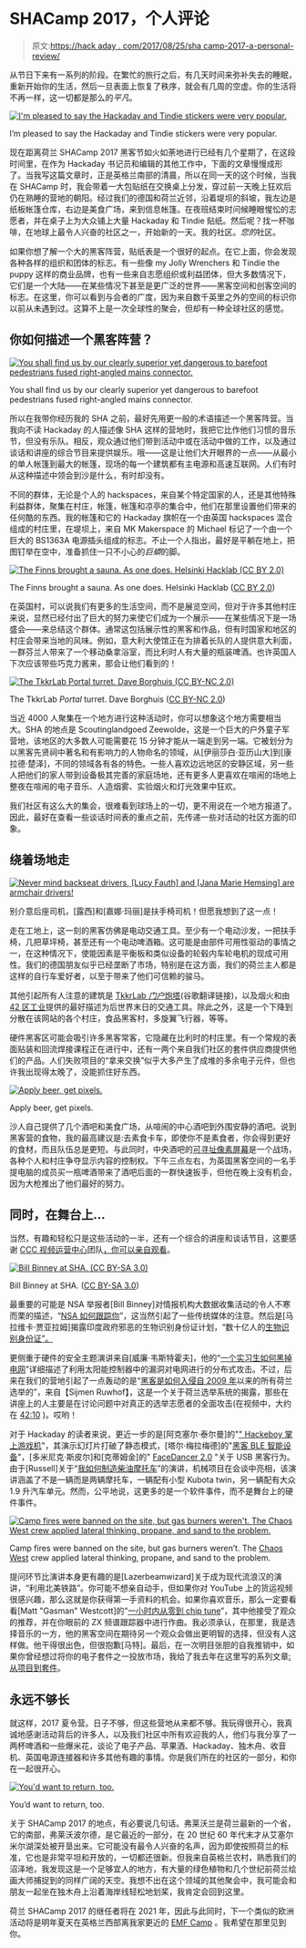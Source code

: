 # SHACamp 2017，个人评论

> 原文:[https://hack aday . com/2017/08/25/sha camp-2017-a-personal-review/](https://hackaday.com/2017/08/25/shacamp-2017-a-personal-review/)

从节日下来有一系列的阶段。在繁忙的旅行之后，有几天时间来弥补失去的睡眠，重新开始你的生活，然后一旦表面上恢复了秩序，就会有几周的空虚。你的生活将不再一样，这一切都是那么的*平凡*。

[![I'm pleased to say the Hackaday and Tindie stickers were very popular.](../Images/03cafce41bfe032ebbd8c0ff2effa5e4.png)](https://hackaday.com/wp-content/uploads/2017/08/shacamp-stickers.jpg)

I’m pleased to say the Hackaday and Tindie stickers were very popular.

现在距离荷兰 SHACamp 2017 黑客节如火如荼地进行已经有几个星期了，在这段时间里，在作为 Hackaday 书记员和编辑的其他工作中，下面的文章慢慢成形了。当我写这篇文章时，正是英格兰南部的清晨，所以在同一天的这个时候，当我在 SHACamp 时，我会带着一大包贴纸在交换桌上分发，穿过前一天晚上狂欢后仍在熟睡的营地的朝阳。经过我们的德国和荷兰近邻，沿着堤坝的斜坡，我左边是纸板帐篷仓库，右边是美食广场，来到信息帐篷。在夜班结束时问候睡眼惺忪的志愿者，并在桌子上为大众铺上大量 Hackaday 和 Tindie 贴纸。然后呢？找一杯咖啡，在地球上最令人兴奋的社区之一，开始新的一天。我的社区。*您的*社区。

如果你想了解一个大的黑客阵营，贴纸表是一个很好的起点。在它上面，你会发现各种各样的组织和团体的标志。有一些像 my Jolly Wrenchers 和 Tindie the puppy 这样的商业品牌，也有一些来自志愿组织或利益团体，但大多数情况下，它们是一个大陆——在某些情况下甚至是更广泛的世界——黑客空间和创客空间的标志。在这里，你可以看到与会者的广度，因为来自数千英里之外的空间的标识你以前从未遇到过。这算不上是一次全球性的聚会，但却有一种全球社区的感觉。

## 你如何描述一个黑客阵营？

[![You shall find us by our clearly superior yet dangerous to barefoot pedestrians fused right-angled mains connector.](../Images/f580d93ebf4725845267fad55171b06c.png)](https://hackaday.com/wp-content/uploads/2017/08/shacamp-bs1363a.jpg)

You shall find us by our clearly superior yet dangerous to barefoot pedestrians fused right-angled mains connector.

所以在我带你经历我的 SHA 之前，最好先用更一般的术语描述一个黑客阵营。当我向不读 Hackaday 的人描述像 SHA 这样的营地时，我把它比作他们习惯的音乐节，但没有乐队。相反，观众通过他们带到活动中或在活动中做的工作，以及通过谈话和讲座的综合节目来提供娱乐。哦——这是让他们大开眼界的一点——从最小的单人帐篷到最大的帐篷，现场的每一个建筑都有主电源和高速互联网。人们有时从这种描述中领会到沙是什么，有时却没有。

不同的群体，无论是个人的 hackspaces，来自某个特定国家的人，还是其他特殊利益群体，聚集在村庄，帐篷，帐篷和凉亭的集合中，他们在那里设置他们带来的任何酷的东西。我的帐篷和它的 Hackaday 旗帜在一个由英国 hackspaces 混合组成的村庄里，在堤坝上，来自 MK Makerspace 的 Michael 标记了一个由一个巨大的 BS1363A 电源插头组成的标志。不止一个人指出，最好是平躺在地上，把图钉举在空中，准备抓住一只不小心的*巨蟒*的脚。

[![The Finns brought a sauna. As one does. Helsinki Hacklab (CC BY 2.0) ](../Images/be8f038d19d63566989216e4525370fa.png)](https://hackaday.com/wp-content/uploads/2017/08/finn-sauna-1024.jpg)

The Finns brought a sauna. As one does. Helsinki Hacklab ([CC BY 2.0](https://www.flickr.com/photos/helsinkihacklab/36220231731/))

在英国村，可以说我们有更多的生活空间，而不是展览空间，但对于许多其他村庄来说，显然已经付出了巨大的努力来使它们成为一个展示——在某些情况下是一场盛会——来总结这个群体。通常这包括展示性的黑客和作品，但有时国家和地区的村庄会带来当地的风味。例如，意大利大使馆正在为排着长队的人提供意大利面，一群芬兰人带来了一个移动桑拿浴室，而比利时人有大量的瓶装啤酒。也许英国人下次应该带些巧克力酱来，那会让他们看到的！

[![The TkkrLab Portal turret. Dave Borghuis (CC BY-NC 2.0) ](../Images/af27719e7f107f0456a967dce52ac50e.png)](https://hackaday.com/wp-content/uploads/2017/08/portal-turret-1024.jpg)

The TkkrLab *Portal* turret. Dave Borghuis ([CC BY-NC 2.0](https://www.flickr.com/photos/zeno4ever/36416821586/))

当近 4000 人聚集在一个地方进行这种活动时，你可以想象这个地方需要相当大。SHA 的地点是 Scoutinglandgoed Zeewolde，这是一个巨大的户外童子军营地，该地区的大多数人可能需要花 15 分钟才能从一端走到另一端。它被划分为以黑客先贤祠中著名和有影响力的人物命名的领域，从[伊丽莎白·亚历山大]到[康拉德·楚泽]，不同的领域各有各的特色。一些人喜欢边远地区的安静区域，另一些人把他们的家人带到设备极其完善的家庭场地，还有更多人更喜欢在喧闹的场地上整夜在喧闹的电子音乐、人造烟雾、实验烟火和灯光效果中狂欢。

我们社区有这么大的集会，很难看到球场上的一切，更不用说在一个地方报道了。因此，最好在查看一些谈话时间表的重点之前，先传递一些对活动的社区方面的印象。

## 绕着场地走

[![Never mind backseat drivers, [Lucy Fauth] and [Jana Marie Hemsing] are armchair drivers!](../Images/ad616e16487b9c7c1258da3edbe021bc.png)](https://hackaday.com/wp-content/uploads/2017/08/chaoswest-armchair.jpg) 

别介意后座司机，[露西]和[嘉娜·玛丽]是扶手椅司机！但愿我想到了这一点！

走在工地上，这一刻的黑客仿佛是电动交通工具。至少有一个电动沙发，一把扶手椅，几把草坪椅，甚至还有一个电动啤酒箱。这可能是由部件可用性驱动的事情之一，在这种情况下，使能因素是平衡板和类似设备的轮毂内车轮电机的现成可用性。我们的德国朋友似乎已经垄断了市场，特别是在这方面，我们的荷兰主人都是这样的自行车爱好者，以至于带来了他们可信赖的骏马。

其他引起所有人注意的建筑是 [TkkrLab *门户*炮塔](https://translate.googleusercontent.com/translate_c?depth=1&rurl=translate.google.com&sl=auto&sp=nmt4&tl=en&u=https://tkkrlab.nl/wordpress/zomervakantie-tkkrlab-sha2017_2017_08_09&usg=ALkJrhjZtRm8SZT-WeieJJOrOa-ASiAMGg)(谷歌翻译链接)，以及烟火和由[42 区工业](https://m.facebook.com/area42.industries/)提供的最好描述为后世界末日的交通工具。除此之外，这是一个下降到分散在该网站的各个村庄，食品黑客村，多旋翼飞行器，等等。

硬件黑客区可能会吸引许多黑客常客，它隐藏在比利时的村庄里。有一个常规的表面贴装和回流焊接课程正在进行中，还有一两个来自我们社区的套件供应商提供他们的产品。人们失败项目的“拿来交换”似乎大多产生了成堆的多余电子元件，但也许我出现得太晚了，没能抓住好东西。

[![Apply beer, get pixels.](../Images/bcab98aa4c1b16e1d0f5b98d2caa0f1e.png)](https://hackaday.com/wp-content/uploads/2017/08/wrencher-pixel-screen.jpg)

Apply beer, get pixels.

沙人自己提供了几个酒吧和美食广场，从喧闹的中心酒吧到外围安静的酒吧。说到黑客营的食物，我的最高建议是:去素食卡车，即使你不是素食者，你会得到更好的食材，而且队伍总是更短。与此同时，中央酒吧的[可寻址像素屏幕](https://wiki.sha2017.org/w/Pixelflut_bar)是一个战场，各种个人和村庄争夺显示内容的控制权。下午三点左右，为英国黑客空间的一名手提电脑的成员买一瓶啤酒带来了酒吧后面的一群快速扳手，但他在晚上没有机会，因为大枪推出了他们最好的努力。

## 同时，在舞台上…

当然，有趣和轻松只是这些活动的一半，还有一个综合的讲座和谈话节目，这要感谢 [CCC 视频运营中心](https://c3voc.de/)团队[，你可以亲自观看](https://media.ccc.de/c/SHA2017)。

[![Bill Binney at SHA. (CC BY-SA 3.0)](../Images/92288fb760c12976594d938fd1911b92.png)](https://hackaday.com/wp-content/uploads/2017/08/bill-binney.jpg)

Bill Binney at SHA. ([CC BY-SA 3.0](https://media.ccc.de/v/SHA2017-402-how_the_nsa_tracks_you))

最重要的可能是 NSA 举报者[Bill Binney]对情报机构大数据收集活动的令人不寒而栗的描述，“[NSA 如何跟踪你](https://media.ccc.de/v/SHA2017-402-how_the_nsa_tracks_you)”，这当然引起了一些传统媒体的注意。然后是[马拉维卡·贾亚拉姆]揭露印度政府邪恶的生物识别身份证计划，“数十亿人的[生物识别身份证”。](https://media.ccc.de/v/SHA2017-190-biometric_id_cards_by_the_billion)

更侧重于硬件的安全主题演讲来自[威廉·韦斯特霍夫]，他的“[一个实习生如何黑掉电网](https://media.ccc.de/v/SHA2017-434-how_an_intern_hacked_the_powergrid)”详细描述了利用太阳能控制器中的漏洞对电网进行的分布式攻击。不过，后来在我们的营地引起了一点轰动的是“[黑客是如何入侵自 2009 年](https://media.ccc.de/v/SHA2017-250-how_hackers_could_have_hacked_all_dutch_elections_since_2009)以来的所有荷兰选举的”，来自【Sijmen Ruwhof】，这是一个关于荷兰选举系统的揭露，那些在讲座上的人主要是在讨论问题中对真正的选举志愿者的全面攻击(在视频中，大约在 [42:10](https://media.ccc.de/v/SHA2017-250-how_hackers_could_have_hacked_all_dutch_elections_since_2009#video&t=2530) )。哎哟！

对于 Hackaday 的读者来说，更近一步的是[阿克塞尔·泰尔曼]的"[" Hackeboy 掌上游戏机](https://media.ccc.de/v/SHA2017-153-the_hackeboy_handheld_game_console)"，其演示幻灯片打破了静态模式，[塔尔·梅拉梅德]的"[黑客 BLE 智能设备](https://media.ccc.de/v/SHA2017-230-hack-a-ble)"，[多米尼克·斯皮尔]和[克蒂姆金]的" [FaceDancer 2.0](https://media.ccc.de/v/SHA2017-221-facedancer_2_0) "关于 USB 黑客行为。由于[Russell]关于“[我如何制造柴油摩托车](https://media.ccc.de/v/SHA2017-310-how_i_made_my_diesel_motorcycle)”的演讲，机械项目在会谈中亮相，该演讲涵盖了不是一辆而是两辆摩托车，一辆配有小型 Kubota twin，另一辆配有大众 1.9 升汽车单元。然而，公平地说，这更多的是一个软件事件，而不是舞台上的硬件事件。

[![Camp fires were banned on the site, but gas burners weren't. The Chaos West crew applied lateral thinking, propane, and sand to the problem.](../Images/660d0dd708a08b1f39b0b2ead717638a.png)](https://hackaday.com/wp-content/uploads/2017/08/chaoswest-campfire.jpg)

Camp fires were banned on the site, but gas burners weren’t. The [Chaos West](https://chaos-west.de/wiki/index.php?title=Hauptseite) crew applied lateral thinking, propane, and sand to the problem.

提问环节比演讲本身更有趣的是[Lazerbeamwizard]关于成为现代流浪汉的演讲，“利用北美铁路”。你可能不想亲自动手，但如果你对 YouTube 上的货运视频很感兴趣，那么这就是你获得第一手资料的机会。如果你喜欢音乐，那么一定要看看[Matt "Gasman" Westcott]的“[一小时内从零到 chip tune](https://media.ccc.de/v/SHA2017-175-zero_to_chiptune_in_one_hour)”，其中他接受了观众的推荐，并在你眼前的 ZX 频谱跟踪器中进行作曲。我必须承认，在那里，我是选择音乐的一方，他的黑客空间在期待另一个观众会做出更明智的选择，但没有人这样做。他干得很出色，但很抱歉[马特]。最后，在一次明目张胆的自我推销中，如果你曾经想过将你的电子套件之一投放市场，我给了我去年在这里写的系列文章[:](http://hackaday.com/2016/07/29/from-project-to-kit-so-you-want-to-sell-electronic-kits/)[从项目到套件](https://media.ccc.de/v/SHA2017-133-from_project_to_kit)。

## 永远不够长

就这样，2017 夏令营。日子不够，但这些营地从来都不够。我玩得很开心，我真诚地感谢活动背后的许多人，以及我们社区中所有欢迎我的人，他们与我分享了一两杯啤酒和一些爆米花，谈论了电子产品、苹果酒、Hackaday、独木舟、收音机、英国电源连接器和许多其他有趣的事情。你是我们所在的社区的一部分，和你在一起很开心。

[![You'd want to return, too.](../Images/6c0a8b34f833ba086cf9aec2383b9d15.png)](https://hackaday.com/wp-content/uploads/2017/08/flevoland-sunrise.jpg)

You’d want to return, too.

关于 SHACamp 2017 的地点，有必要说几句话。弗莱沃兰是荷兰最新的一个省，它的南部，弗莱沃波尔德，是它最近的一部分，在 20 世纪 60 年代末才从艾塞尔米尔湖深处被开垦出来。它可能没有最令人兴奋的名声，因为即使按照荷兰的标准，它也是非常平坦和开放的，一切都还很新。但我来自英格兰农村，熟悉我们的沼泽地，我发现这是一个足够宜人的地方，有大量的绿色植物和几个世纪前荷兰绘画大师捕捉到的同样广阔的天空。我想不出在这个领域的其他聚会中，我可能会和朋友一起坐在独木舟上沿着海岸线轻松地划桨，我肯定会回到这里。

荷兰 SHACamp 2017 的继任者将在 2021 年，因此与此同时，下一个类似的欧洲活动将是明年夏天在英格兰西部离我家更近的 [EMF Camp](https://www.emfcamp.org/) 。我希望在那里见到你。
